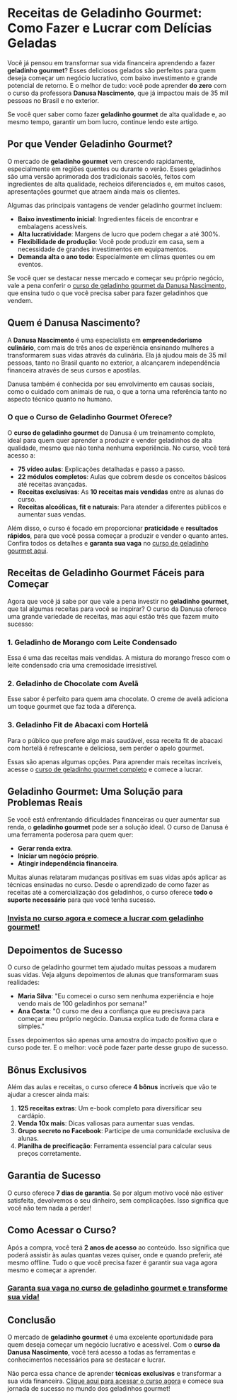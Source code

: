 # Receitas de Geladinho Gourmet: Como Fazer e Lucrar com Delícias Geladas

Você já pensou em transformar sua vida financeira aprendendo a fazer **geladinho gourmet**? Esses deliciosos gelados são perfeitos para quem deseja começar um negócio lucrativo, com baixo investimento e grande potencial de retorno. E o melhor de tudo: você pode aprender **do zero** com o curso da professora **Danusa Nascimento**, que já impactou mais de 35 mil pessoas no Brasil e no exterior.

Se você quer saber como fazer **geladinho gourmet** de alta qualidade e, ao mesmo tempo, garantir um bom lucro, continue lendo este artigo.

## Por que Vender Geladinho Gourmet?

O mercado de **geladinho gourmet** vem crescendo rapidamente, especialmente em regiões quentes ou durante o verão. Esses geladinhos são uma versão aprimorada dos tradicionais sacolés, feitos com ingredientes de alta qualidade, recheios diferenciados e, em muitos casos, apresentações gourmet que atraem ainda mais os clientes.

Algumas das principais vantagens de vender geladinho gourmet incluem:
- **Baixo investimento inicial**: Ingredientes fáceis de encontrar e embalagens acessíveis.
- **Alta lucratividade**: Margens de lucro que podem chegar a até 300%.
- **Flexibilidade de produção**: Você pode produzir em casa, sem a necessidade de grandes investimentos em equipamentos.
- **Demanda alta o ano todo**: Especialmente em climas quentes ou em eventos.

Se você quer se destacar nesse mercado e começar seu próprio negócio, vale a pena conferir o [curso de geladinho gourmet da Danusa Nascimento](https://go.hotmart.com/W50133550U?src=btn-Github-Como-Fazer-e-Lucrar-com-Delícias-Geladas), que ensina tudo o que você precisa saber para fazer geladinhos que vendem.

## Quem é Danusa Nascimento?

A **Danusa Nascimento** é uma especialista em **empreendedorismo culinário**, com mais de três anos de experiência ensinando mulheres a transformarem suas vidas através da culinária. Ela já ajudou mais de 35 mil pessoas, tanto no Brasil quanto no exterior, a alcançarem independência financeira através de seus cursos e apostilas.

Danusa também é conhecida por seu envolvimento em causas sociais, como o cuidado com animais de rua, o que a torna uma referência tanto no aspecto técnico quanto no humano.

### O que o Curso de Geladinho Gourmet Oferece?

O **curso de geladinho gourmet** de Danusa é um treinamento completo, ideal para quem quer aprender a produzir e vender geladinhos de alta qualidade, mesmo que não tenha nenhuma experiência. No curso, você terá acesso a:

- **75 vídeo aulas**: Explicações detalhadas e passo a passo.
- **22 módulos completos**: Aulas que cobrem desde os conceitos básicos até receitas avançadas.
- **Receitas exclusivas**: As **10 receitas mais vendidas** entre as alunas do curso.
- **Receitas alcoólicas, fit e naturais**: Para atender a diferentes públicos e aumentar suas vendas.

Além disso, o curso é focado em proporcionar **praticidade** e **resultados rápidos**, para que você possa começar a produzir e vender o quanto antes. Confira todos os detalhes e **garanta sua vaga** no [curso de geladinho gourmet aqui](https://go.hotmart.com/W50133550U?src=btn-Github-Como-Fazer-e-Lucrar-com-Delícias-Geladas).

## Receitas de Geladinho Gourmet Fáceis para Começar

Agora que você já sabe por que vale a pena investir no **geladinho gourmet**, que tal algumas receitas para você se inspirar? O curso da Danusa oferece uma grande variedade de receitas, mas aqui estão três que fazem muito sucesso:

### 1. Geladinho de Morango com Leite Condensado
Essa é uma das receitas mais vendidas. A mistura do morango fresco com o leite condensado cria uma cremosidade irresistível.

### 2. Geladinho de Chocolate com Avelã
Esse sabor é perfeito para quem ama chocolate. O creme de avelã adiciona um toque gourmet que faz toda a diferença.

### 3. Geladinho Fit de Abacaxi com Hortelã
Para o público que prefere algo mais saudável, essa receita fit de abacaxi com hortelã é refrescante e deliciosa, sem perder o apelo gourmet.

Essas são apenas algumas opções. Para aprender mais receitas incríveis, acesse o [curso de geladinho gourmet completo](https://go.hotmart.com/W50133550U?src=btn-Github-Como-Fazer-e-Lucrar-com-Delícias-Geladas) e comece a lucrar.

## Geladinho Gourmet: Uma Solução para Problemas Reais

Se você está enfrentando dificuldades financeiras ou quer aumentar sua renda, o **geladinho gourmet** pode ser a solução ideal. O curso de Danusa é uma ferramenta poderosa para quem quer:

- **Gerar renda extra**.
- **Iniciar um negócio próprio**.
- **Atingir independência financeira**.

Muitas alunas relataram mudanças positivas em suas vidas após aplicar as técnicas ensinadas no curso. Desde o aprendizado de como fazer as receitas até a comercialização dos geladinhos, o curso oferece **todo o suporte necessário** para que você tenha sucesso.

### [Invista no curso agora e comece a lucrar com geladinho gourmet!](https://go.hotmart.com/W50133550U?src=btn-Github-Como-Fazer-e-Lucrar-com-Delícias-Geladas)

## Depoimentos de Sucesso

O curso de geladinho gourmet tem ajudado muitas pessoas a mudarem suas vidas. Veja alguns depoimentos de alunas que transformaram suas realidades:

- **Maria Silva**: "Eu comecei o curso sem nenhuma experiência e hoje vendo mais de 100 geladinhos por semana!"
- **Ana Costa**: "O curso me deu a confiança que eu precisava para começar meu próprio negócio. Danusa explica tudo de forma clara e simples."

Esses depoimentos são apenas uma amostra do impacto positivo que o curso pode ter. E o melhor: você pode fazer parte desse grupo de sucesso.

## Bônus Exclusivos

Além das aulas e receitas, o curso oferece **4 bônus** incríveis que vão te ajudar a crescer ainda mais:

1. **125 receitas extras**: Um e-book completo para diversificar seu cardápio.
2. **Venda 10x mais**: Dicas valiosas para aumentar suas vendas.
3. **Grupo secreto no Facebook**: Participe de uma comunidade exclusiva de alunas.
4. **Planilha de precificação**: Ferramenta essencial para calcular seus preços corretamente.

## Garantia de Sucesso

O curso oferece **7 dias de garantia**. Se por algum motivo você não estiver satisfeita, devolvemos o seu dinheiro, sem complicações. Isso significa que você não tem nada a perder!

## Como Acessar o Curso?

Após a compra, você terá **2 anos de acesso** ao conteúdo. Isso significa que poderá assistir às aulas quantas vezes quiser, onde e quando preferir, até mesmo offline. Tudo o que você precisa fazer é garantir sua vaga agora mesmo e começar a aprender.

### [Garanta sua vaga no curso de geladinho gourmet e transforme sua vida!](https://go.hotmart.com/W50133550U?src=btn-Github-Como-Fazer-e-Lucrar-com-Delícias-Geladas)

## Conclusão

O mercado de **geladinho gourmet** é uma excelente oportunidade para quem deseja começar um negócio lucrativo e acessível. Com o **curso da Danusa Nascimento**, você terá acesso a todas as ferramentas e conhecimentos necessários para se destacar e lucrar.

Não perca essa chance de aprender **técnicas exclusivas** e transformar a sua vida financeira. [Clique aqui para acessar o curso agora](https://go.hotmart.com/W50133550U?src=btn-Github-Como-Fazer-e-Lucrar-com-Delícias-Geladas) e comece sua jornada de sucesso no mundo dos geladinhos gourmet!
